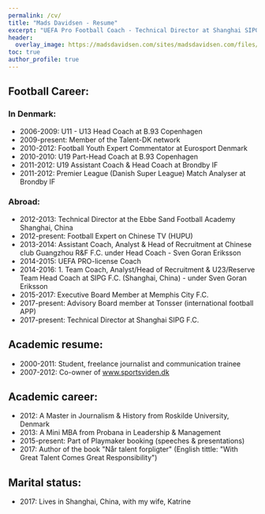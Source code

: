```yaml
---
permalink: /cv/
title: "Mads Davidsen - Resume"
excerpt: "UEFA Pro Football Coach - Technical Director at Shanghai SIPG F.C. (China) - Author of With Great Talent Comes Great Responsibility - Key note speaker"
header:
  overlay_image: https://madsdavidsen.com/sites/madsdavidsen.com/files/IMG_5375.JPG
toc: true
author_profile: true
---
```


## Football Career:

### In Denmark:

- 2006-2009: U11 - U13 Head Coach at B.93 Copenhagen
- 2009-present: Member of the Talent-DK network
- 2010-2012: Football Youth Expert Commentator at Eurosport Denmark
- 2010-2010: U19 Part-Head Coach at B.93 Copenhagen
- 2011-2012: U19 Assistant Coach & Head Coach at Brondby IF
- 2011-2012: Premier League (Danish Super League) Match Analyser at Brondby IF

### Abroad:

- 2012-2013: Technical Director at the Ebbe Sand Football Academy Shanghai, China
- 2012-present: Football Expert on Chinese TV (HUPU)
- 2013-2014: Assistant Coach, Analyst & Head of Recruitment at Chinese club Guangzhou R&F F.C. under Head Coach - Sven Goran Eriksson
- 2014-2015: UEFA PRO-license Coach
- 2014-2016: 1. Team Coach, Analyst/Head of Recruitment & U23/Reserve Team Head Coach at SIPG F.C. (Shanghai, China) - under Sven Goran Eriksson
- 2015-2017: Executive Board Member at Memphis City F.C.
- 2017-present: Advisory Board member at Tonsser (international football APP)
- 2017-present: Technical Director at Shanghai SIPG F.C.

## Academic resume:

- 2000-2011: Student, freelance journalist and communication trainee 
- 2007-2012: Co-owner of www.sportsviden.dk

## Academic career:

- 2012: A Master in Journalism & History from Roskilde University, Denmark
- 2013: A Mini MBA from Probana in Leadership & Management
- 2015-present: Part of Playmaker booking (speeches & presentations)
- 2017: Author of the book "Når talent forpligter" (English tittle: "With Great Talent Comes Great Responsibility")

## Marital status:

- 2017: Lives in Shanghai, China, with my wife, Katrine
